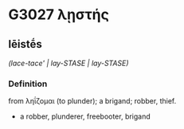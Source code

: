 # G3027 λῃστής

## lēistḗs

_(lace-tace' | lay-STASE | lay-STASE)_

### Definition

from ληΐζομαι (to plunder); a brigand; robber, thief.

- a robber, plunderer, freebooter, brigand

